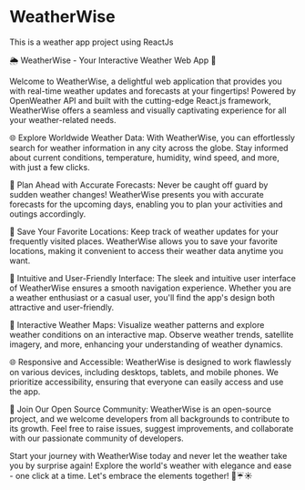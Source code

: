 # WeatherWise
This is a weather app project using ReactJs

🌦️ WeatherWise - Your Interactive Weather Web App 🌈

Welcome to WeatherWise, a delightful web application that provides you with real-time weather updates and forecasts at your fingertips! Powered by OpenWeather API and built with the cutting-edge React.js framework, WeatherWise offers a seamless and visually captivating experience for all your weather-related needs.

🌐 Explore Worldwide Weather Data:
With WeatherWise, you can effortlessly search for weather information in any city across the globe. Stay informed about current conditions, temperature, humidity, wind speed, and more, with just a few clicks.

📅 Plan Ahead with Accurate Forecasts:
Never be caught off guard by sudden weather changes! WeatherWise presents you with accurate forecasts for the upcoming days, enabling you to plan your activities and outings accordingly.

📍 Save Your Favorite Locations:
Keep track of weather updates for your frequently visited places. WeatherWise allows you to save your favorite locations, making it convenient to access their weather data anytime you want.

🎨 Intuitive and User-Friendly Interface:
The sleek and intuitive user interface of WeatherWise ensures a smooth navigation experience. Whether you are a weather enthusiast or a casual user, you'll find the app's design both attractive and user-friendly.

🌟 Interactive Weather Maps:
Visualize weather patterns and explore weather conditions on an interactive map. Observe weather trends, satellite imagery, and more, enhancing your understanding of weather dynamics.

🌐 Responsive and Accessible:
WeatherWise is designed to work flawlessly on various devices, including desktops, tablets, and mobile phones. We prioritize accessibility, ensuring that everyone can easily access and use the app.

🚀 Join Our Open Source Community:
WeatherWise is an open-source project, and we welcome developers from all backgrounds to contribute to its growth. Feel free to raise issues, suggest improvements, and collaborate with our passionate community of developers.

Start your journey with WeatherWise today and never let the weather take you by surprise again! Explore the world's weather with elegance and ease - one click at a time. Let's embrace the elements together! 💨☔️☀️
